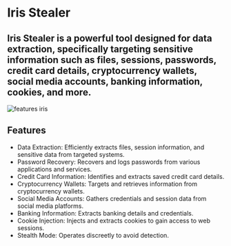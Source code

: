 # Iris Stealer
## Iris Stealer is a powerful tool designed for data extraction, specifically targeting sensitive information such as files, sessions, passwords, credit card details, cryptocurrency wallets, social media accounts, banking information, cookies, and more.

  ![features iris](https://github.com/user-attachments/assets/e0b437e8-129b-4ee4-a51f-b91c0cdb84ad)


## Features
- Data Extraction: Efficiently extracts files, session information, and sensitive data from targeted systems.
- Password Recovery: Recovers and logs passwords from various applications and services.
- Credit Card Information: Identifies and extracts saved credit card details.
- Cryptocurrency Wallets: Targets and retrieves information from cryptocurrency wallets.
- Social Media Accounts: Gathers credentials and session data from social media platforms.
- Banking Information: Extracts banking details and credentials.
- Cookie Injection: Injects and extracts cookies to gain access to web sessions.
- Stealth Mode: Operates discreetly to avoid detection.

